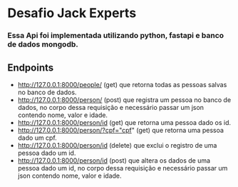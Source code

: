 # Desafio Jack Experts

### Essa Api foi implementada utilizando python, fastapi e banco de dados mongodb.

## Endpoints
- http://127.0.0.1:8000/people/ (get)  que retorna todas as pessoas salvas no banco de dados.
- http://127.0.0.1:8000/person/ (post) que registra um pessoa no banco de dados, no corpo dessa requisição e necessário passar um json contendo nome, valor e idade.
- http://127.0.0.1:8000/person/id (get)  que retorna uma pessoa dado os id.
- http://127.0.0.1:8000/person/?cpf="cpf" (get)  que retorna uma pessoa dado um cpf.
- http://127.0.0.1:8000/person/id (delete)  que exclui o registro de uma pessoa dado um id.
- http://127.0.0.1:8000/person/id (post) que altera os dados de uma pessoa dado um id, no corpo dessa requisição e necessário passar um json contendo nome, valor e idade.
